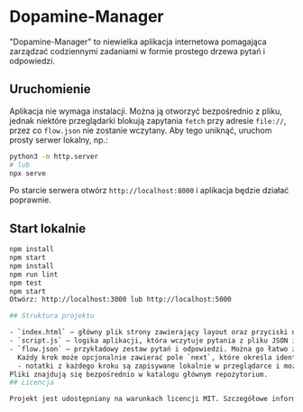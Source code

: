 # Dopamine-Manager

"Dopamine-Manager" to niewielka aplikacja internetowa pomagająca zarządzać codziennymi zadaniami w formie prostego drzewa pytań i odpowiedzi.

## Uruchomienie

Aplikacja nie wymaga instalacji. Można ją otworzyć bezpośrednio z pliku,
jednak niektóre przeglądarki blokują zapytania `fetch` przy adresie
`file://`, przez co `flow.json` nie zostanie wczytany. Aby tego uniknąć,
uruchom prosty serwer lokalny, np.:

```bash
python3 -m http.server
# lub
npx serve
```

Po starcie serwera otwórz `http://localhost:8000` i aplikacja będzie działać
poprawnie.

## Start lokalnie

```bash
npm install
npm start
npm install
npm run lint
npm test
npm start
Otwórz: http://localhost:3000 lub http://localhost:5000

## Struktura projektu

- `index.html` – główny plik strony zawierający layout oraz przyciski nawigacyjne.
- `script.js` – logika aplikacji, która wczytuje pytania z pliku JSON i obsługuje odpowiedzi użytkownika.
- `flow.json` – przykładowy zestaw pytań i odpowiedzi. Można go łatwo zmodyfikować, aby dopasować aplikację do własnych potrzeb.
  Każdy krok może opcjonalnie zawierać pole `next`, które określa identyfikator kolejnego pytania uruchamianego po wykonaniu akcji, gdy nie występuje odpowiedź `yes` ani `no`.
  - notatki z każdego kroku są zapisywane lokalnie w przeglądarce i można je edytować po wyświetleniu akcji.
Pliki znajdują się bezpośrednio w katalogu głównym repozytorium.
## Licencja

Projekt jest udostępniany na warunkach licencji MIT. Szczegółowe informacje znajdują się w pliku [LICENSE](./LICENSE).